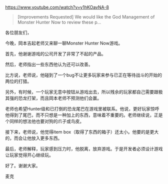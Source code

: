 https://www.youtube.com/watch?v=y1hKOavNA-8

> [Improvements Requested] We would like the God Management of Monster Hunter Now to review these p...

各位朋友们，

今晚，岡本吉起老师又来聊一聊Monster Hunter Now游戏。

首先，他谢谢游戏的公司开发了非常了不起的产品。

然后，老师指出一些东西他认为还可以改善。

比方说，老师说，他碰到了一个bug不让更多玩家来参与已正在等待战斗的开始的两位的打猎。

另外，有时候，一个玩家无意中按钮从游戏出去，所以残余的玩家都自己需要跟极其强的恐龙打架，而且岡本老师不预测他们会赢。

老师也希望Hunter级和已打倒的恐龙尾巴在游戏里被联系。他说，更好玩家惊呼他得到了尾巴，而不只想是一种加上的东西，意味着不重要的。老师继续说，正是个同样的想法他也要对狗的爪子或鸟皮。

接下来，老师说，他觉得item box（取得了东西的箱子）还太小。他要的是更大的，而会让他放入更多东西。

最后，老师解释，玩家感到压力时，他脱离，放弃游戏。于是开发者必须设计游戏让玩家觉得开心继续玩。

好了。谢谢大家。

麦克
